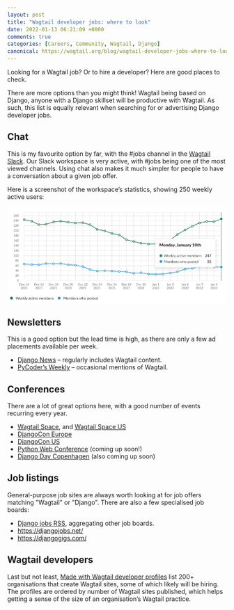 ```yaml
---
layout: post
title: "Wagtail developer jobs: where to look"
date: 2022-01-13 06:21:09 +0000
comments: true
categories: [Careers, Community, Wagtail, Django]
canonical: https://wagtail.org/blog/wagtail-developer-jobs-where-to-look/
---
```


Looking for a Wagtail job? Or to hire a developer? Here are good places to check.

<!-- more -->

There are more options than you might think! Wagtail being based on Django, anyone with a Django skillset will be productive with Wagtail. As such, this list is equally relevant when searching for or advertising Django developer jobs.

## Chat

This is my favourite option by far, with the #jobs channel in the [Wagtail Slack](https://github.com/wagtail/wagtail/wiki/Slack). Our Slack workspace is very active, with #jobs being one of the most viewed channels. Using chat also makes it much simpler for people to have a conversation about a given job offer.

Here is a screenshot of the workspace’s statistics, showing 250 weekly active users:

[![Line chart of Weekly active members and messages posted, over December 2021 and January 2022. For Monday 10/01, there were 247 active members and 55 who posted messages](/images/blog/wagtail-developer-jobs-where-to-look/wagtailcms-stats-slack.png)](/images/blog/wagtail-developer-jobs-where-to-look/wagtailcms-stats-slack.png)

## Newsletters

This is a good option but the lead time is high, as there are only a few ad placements available per week.

- [Django News](https://django-news.com/) – regularly includes Wagtail content.
- [PyCoder’s Weekly](https://pycoders.com/) – occasional mentions of Wagtail.

## Conferences

There are a lot of great options here, with a good number of events recurring every year.

- [Wagtail Space](https://www.wagtail.space/), and [Wagtail Space US](https://us.wagtail.space/)
- [DjangoCon Europe](https://2021.djangocon.eu/)
- [DjangoCon US](https://djangocon.us/)
- [Python Web Conference](https://2022.pythonwebconf.com/) (coming up soon!)
- [Django Day Copenhagen](https://djangoday.dk/) (also coming up soon)

## Job listings

General-purpose job sites are always worth looking at for job offers matching "Wagtail" or "Django". There are also a few specialised job boards:

- [Django jobs RSS](https://www.djangoproject.com/community/jobs/), aggregating other job boards.
- <https://djangojobs.net/>
- <https://djangogigs.com/>

## Wagtail developers

Last but not least, [Made with Wagtail developer profiles](https://madewithwagtail.org/developers/) list 200+ organisations that create Wagtail sites, some of which likely will be hiring. The profiles are ordered by number of Wagtail sites published, which helps getting a sense of the size of an organisation’s Wagtail practice.

